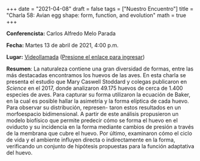 +++
date      = "2021-04-08"
draft     = false
tags      = ["Nuestro Encuentro"]
title     = "Charla 58: Avian egg shape: form, function, and evolution"
math      = true
+++

**Conferencista:** Carlos Alfredo Melo Parada

**Fecha:** Martes 13 de abril de 2021, 4:00 p.m.

**Lugar:** [Videollamada](https://meet.google.com/izy-pzig-pbf)  ([Presione el enlace para ingresar](https://meet.google.com/izy-pzig-pbf))

**Resumen**: La naturaleza contiene una gran diversidad de formas, entre las más destacadas encontramos los huevos de las aves. En esta charla se presenta el estudio que Mary Caswell Stoddard y colegas publicaron en *Science* en el 2017, donde analizaron 49.175 huevos de cerca de 1.400 especies de aves. Para capturar su forma utilizaron la ecuación de Baker, en la cual es posible hallar la asimetría y la forma elíptica de cada huevo. Para observar su distribución, represen- taron estos resultados en un morfoespacio bidimensional. A partir de este análisis propusieron un modelo biofísico que permite predecir cómo se forma el huevo en el oviducto y su incidencia en la forma mediante cambios de presión a través de la membrana que cubre el huevo. Por último, examinaron cómo el ciclo de vida y el ambiente influyen directa o indirectamente en la forma, verificando un conjunto de hipótesis propuestas para la función adaptativa del huevo.

